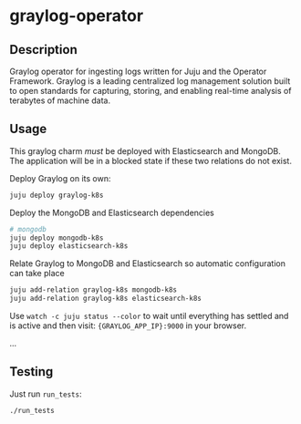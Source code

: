 # graylog-operator

## Description

Graylog operator for ingesting logs written for Juju and the Operator Framework. Graylog is a leading centralized log management solution built to open standards for capturing, storing, and enabling real-time analysis of terabytes of machine data.

## Usage

This graylog charm _must_ be deployed with Elasticsearch and MongoDB. The application will be in a blocked state if these two relations do not exist.

Deploy Graylog on its own:
```bash
juju deploy graylog-k8s
```

Deploy the MongoDB and Elasticsearch dependencies
```bash
# mongodb
juju deploy mongodb-k8s
juju deploy elasticsearch-k8s
```

Relate Graylog to MongoDB and Elasticsearch so automatic configuration can take place
```bash
juju add-relation graylog-k8s mongodb-k8s
juju add-relation graylog-k8s elasticsearch-k8s
```

Use `watch -c juju status --color` to wait until everything has settled and is active and then visit: `{GRAYLOG_APP_IP}:9000` in your browser.

...


## Testing

Just run `run_tests`:

    ./run_tests
